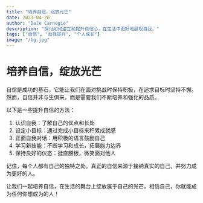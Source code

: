 ```yaml
---
title: "培养自信，绽放光芒"
date: 2023-04-26
author: "Dale Carnegie"
description: "探讨如何建立和提升自信心，在生活中更好地展现自我。"
tags: ["自信", "自我提升", "个人成长"]
image: "/bg.jpg"
---
```


# 培养自信，绽放光芒

自信是成功的基石，它能让我们在面对挑战时保持积极，在追求目标时坚持不懈。然而，自信并非与生俱来，而是需要我们不断培养和强化的品质。

以下是一些提升自信的方法：

1. 认识自我：了解自己的优点和长处
2. 设定小目标：通过完成小目标来积累成就感
3. 正面自我对话：用积极的语言鼓励自己
4. 学习新技能：不断学习和成长，拓展能力边界
5. 保持良好的仪态：挺直腰板，微笑面对他人

记住，每个人都有自己的独特之处。真正的自信来源于接纳真实的自己，并努力成为更好的人。

让我们一起培养自信，在生活的舞台上绽放属于自己的光芒。相信自己，你就能成为任何你想成为的人！
